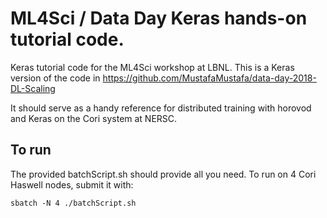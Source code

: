 # ML4Sci / Data Day Keras hands-on tutorial code.
Keras tutorial code for the ML4Sci workshop at LBNL.
This is a Keras version of the code in
https://github.com/MustafaMustafa/data-day-2018-DL-Scaling

It should serve as a handy reference for distributed training with horovod
and Keras on the Cori system at NERSC.

## To run

The provided batchScript.sh should provide all you need.
To run on 4 Cori Haswell nodes, submit it with:

`
sbatch -N 4 ./batchScript.sh
`
